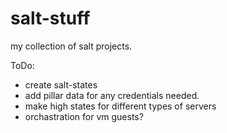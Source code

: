 # salt-stuff
my collection of salt projects.

ToDo:

- create salt-states
- add pillar data for any credentials needed.
- make high states for different types of servers
- orchastration for vm guests?
